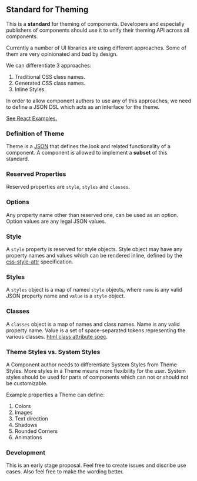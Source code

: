 ## Standard for Theming

This is a __standard__ for theming of components. Developers and especially publishers of components should use it to unify their theming API across all components.

Currently a number of UI libraries are using different approaches. Some of them are very opinionated and bad by design.

We can differentiate 3 approaches:

1. Traditional CSS class names.
1. Generated CSS class names.
1. Inline Styles.

In order to allow component authors to use any of this approaches, we need to define a JSON DSL which acts as an interface for the theme.

[See React Examples.](./react-examples)

### Definition of Theme

Theme is a [JSON](http://www.json.org/) that defines the look and related functionality of a component. A component is allowed to implement a __subset__ of this standard.

### Reserved Properties

Reserved properties are `style`, `styles` and `classes`.

### Options

Any property name other than reserved one, can be used as an option.
Option values are any legal JSON values.

### Style

A `style` property is reserved for style objects. Style object may have any property names and values which can be rendered inline, defined by the [css-style-attr](https://www.w3.org/TR/css-style-attr/) specification.

### Styles

A `styles` object is a map of named `style` objects, where `name` is any valid JSON property name and `value` is a `style` object.

### Classes

A `classes` object is a map of names and class names. Name is any valid property name. Value is a set of space-separated tokens representing the various classes. [html class attribute spec](https://www.w3.org/TR/2011/WD-html5-20110525/elements.html#classes).

### Theme Styles vs. System Styles

A Component author needs to differentiate System Styles from Theme Styles. More styles in a Theme means more flexibility for the user. System styles should be used for parts of components which can not or should not be customizable.

Example properties a Theme can define:

1. Colors
1. Images
1. Text direction
1. Shadows
1. Rounded Corners
1. Animations

### Development

This is an early stage proposal. Feel free to create issues and discribe use cases. Also feel free to make the wording better.


